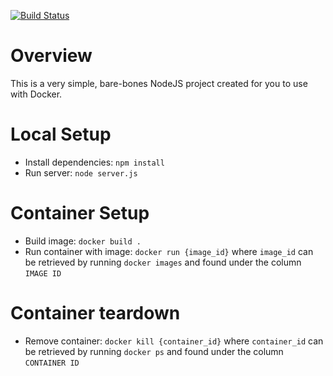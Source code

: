 [![Build Status](https://travis-ci.com/olaysco/simple-node.svg?branch=main)](https://travis-ci.com/olaysco/simple-node)
# Overview
This is a very simple, bare-bones NodeJS project created for you to use with Docker.

# Local Setup
* Install dependencies: `npm install`
* Run server: `node server.js`

# Container Setup
* Build image: `docker build .`
* Run container with image: `docker run {image_id}` where `image_id` can be retrieved by running `docker images` and found under the column `IMAGE ID`

# Container teardown
* Remove container: `docker kill {container_id}` where `container_id` can be retrieved by running `docker ps` and found under the column `CONTAINER ID`

